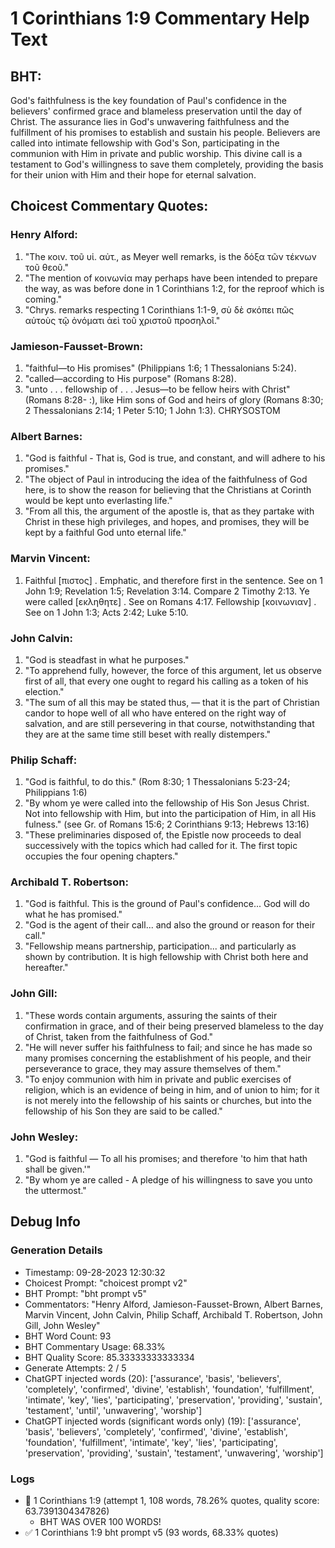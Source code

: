 # 1 Corinthians 1:9 Commentary Help Text

## BHT:
God's faithfulness is the key foundation of Paul's confidence in the believers' confirmed grace and blameless preservation until the day of Christ. The assurance lies in God's unwavering faithfulness and the fulfillment of his promises to establish and sustain his people. Believers are called into intimate fellowship with God's Son, participating in the communion with Him in private and public worship. This divine call is a testament to God's willingness to save them completely, providing the basis for their union with Him and their hope for eternal salvation.

## Choicest Commentary Quotes:
### Henry Alford:
1. "The κοιν. τοῦ υἱ. αὐτ., as Meyer well remarks, is the δόξα τῶν τέκνων τοῦ θεοῦ."
2. "The mention of κοινωνία may perhaps have been intended to prepare the way, as was before done in 1 Corinthians 1:2, for the reproof which is coming."
3. "Chrys. remarks respecting 1 Corinthians 1:1-9, σὺ δὲ σκόπει πῶς αὐτοὺς τῷ ὀνόματι ἀεὶ τοῦ χριστοῦ προσηλοῖ."

### Jamieson-Fausset-Brown:
1. "faithful—to His promises" (Philippians 1:6; 1 Thessalonians 5:24).
2. "called—according to His purpose" (Romans 8:28).
3. "unto . . . fellowship of . . . Jesus—to be fellow heirs with Christ" (Romans 8:28- :), like Him sons of God and heirs of glory (Romans 8:30; 2 Thessalonians 2:14; 1 Peter 5:10; 1 John 1:3). CHRYSOSTOM

### Albert Barnes:
1. "God is faithful - That is, God is true, and constant, and will adhere to his promises."
2. "The object of Paul in introducing the idea of the faithfulness of God here, is to show the reason for believing that the Christians at Corinth would be kept unto everlasting life."
3. "From all this, the argument of the apostle is, that as they partake with Christ in these high privileges, and hopes, and promises, they will be kept by a faithful God unto eternal life."

### Marvin Vincent:
1. Faithful [πιστος] . Emphatic, and therefore first in the sentence. See on 1 John 1:9; Revelation 1:5; Revelation 3:14. Compare 2 Timothy 2:13. Ye were called [εκληθητε] . See on Romans 4:17. Fellowship [κοινωνιαν] . See on 1 John 1:3; Acts 2:42; Luke 5:10.

### John Calvin:
1. "God is steadfast in what he purposes."
2. "To apprehend fully, however, the force of this argument, let us observe first of all, that every one ought to regard his calling as a token of his election."
3. "The sum of all this may be stated thus, — that it is the part of Christian candor to hope well of all who have entered on the right way of salvation, and are still persevering in that course, notwithstanding that they are at the same time still beset with really distempers."

### Philip Schaff:
1. "God is faithful, to do this." (Rom 8:30; 1 Thessalonians 5:23-24; Philippians 1:6)
2. "By whom ye were called into the fellowship of His Son Jesus Christ. Not into fellowship with Him, but into the participation of Him, in all His fulness." (see Gr. of Romans 15:6; 2 Corinthians 9:13; Hebrews 13:16)
3. "These preliminaries disposed of, the Epistle now proceeds to deal successively with the topics which had called for it. The first topic occupies the four opening chapters."

### Archibald T. Robertson:
1. "God is faithful. This is the ground of Paul's confidence... God will do what he has promised." 
2. "God is the agent of their call... and also the ground or reason for their call." 
3. "Fellowship means partnership, participation... and particularly as shown by contribution. It is high fellowship with Christ both here and hereafter."

### John Gill:
1. "These words contain arguments, assuring the saints of their confirmation in grace, and of their being preserved blameless to the day of Christ, taken from the faithfulness of God."
2. "He will never suffer his faithfulness to fail; and since he has made so many promises concerning the establishment of his people, and their perseverance to grace, they may assure themselves of them."
3. "To enjoy communion with him in private and public exercises of religion, which is an evidence of being in him, and of union to him; for it is not merely into the fellowship of his saints or churches, but into the fellowship of his Son they are said to be called."

### John Wesley:
1. "God is faithful — To all his promises; and therefore 'to him that hath shall be given.'" 
2. "By whom ye are called - A pledge of his willingness to save you unto the uttermost."


## Debug Info
### Generation Details
- Timestamp: 09-28-2023 12:30:32
- Choicest Prompt: "choicest prompt v2"
- BHT Prompt: "bht prompt v5"
- Commentators: "Henry Alford, Jamieson-Fausset-Brown, Albert Barnes, Marvin Vincent, John Calvin, Philip Schaff, Archibald T. Robertson, John Gill, John Wesley"
- BHT Word Count: 93
- BHT Commentary Usage: 68.33%
- BHT Quality Score: 85.33333333333334
- Generate Attempts: 2 / 5
- ChatGPT injected words (20):
	['assurance', 'basis', 'believers', 'completely', 'confirmed', 'divine', 'establish', 'foundation', 'fulfillment', 'intimate', 'key', 'lies', 'participating', 'preservation', 'providing', 'sustain', 'testament', 'until', 'unwavering', 'worship']
- ChatGPT injected words (significant words only) (19):
	['assurance', 'basis', 'believers', 'completely', 'confirmed', 'divine', 'establish', 'foundation', 'fulfillment', 'intimate', 'key', 'lies', 'participating', 'preservation', 'providing', 'sustain', 'testament', 'unwavering', 'worship']

### Logs
- 🔄 1 Corinthians 1:9 (attempt 1, 108 words, 78.26% quotes, quality score: 63.7391304347826) 
	- BHT WAS OVER 100 WORDS!
- ✅ 1 Corinthians 1:9 bht prompt v5 (93 words, 68.33% quotes)